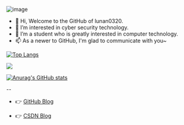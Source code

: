 ![image](https://img.shields.io/badge/lunan0320-repos-blue.svg)

- 👋 Hi, Welcome to the GitHub of lunan0320.
- 👀 I’m interested in cyber security technology.
- 🌱 I’m a student who is greatly interested in computer technology.
- 📫 As a newer to GitHub, I'm glad to communicate with you~

<!---
lunan0320/lunan0320 is a ✨ special ✨ repository because its `README.md` (this file) appears on your GitHub profile.
You can click the Preview link to take a look at your changes.
--->


[![Top Langs](https://github-readme-stats.vercel.app/api/top-langs/?username=lunan0320&layout=compact&hide=html,css)](https://github.com/lunnan0320/github-readme-stats)


<img align="center" src="https://stats.justsong.cn/api/csdn?id=qq_51927659" style="box-shadow:none !important">

[![Anurag's GitHub stats](https://github-readme-stats.vercel.app/api?username=lunan0320&show_icons=true&issues=true&hide=contribs&count_private=true&theme=dracula)](https://github.com/lunan0320/github-readme-stats)






--
- 👉 [GitHub Blog](http://www.lunan0320.cn/)
	
- 👉 [CSDN Blog](https://blog.csdn.net/qq_51927659)
